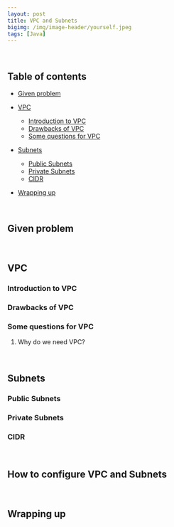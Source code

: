 ```yaml
---
layout: post
title: VPC and Subnets
bigimg: /img/image-header/yourself.jpeg
tags: [Java]
---
```





<br>

## Table of contents
- [Given problem](#given-problem)
- [VPC](#vpc)

    - [Introduction to VPC](#introduction-to-vpc)
    - [Drawbacks of VPC](#drawbacks-of-vpc)
    - [Some questions for VPC](#some-questions-for-vpc)

- [Subnets](#subnets)

    - [Public Subnets](#public-subnets)
    - [Private Subnets](#private-subnets)
    - [CIDR](#cidr)

- [Wrapping up](#wrapping-up)


<br>

## Given problem






<br>

## VPC

### Introduction to VPC



### Drawbacks of VPC



### Some questions for VPC


1. Why do we need VPC?






<br>

## Subnets


### Public Subnets



### Private Subnets



### CIDR


<br>

## How to configure VPC and Subnets





<br>

## Wrapping up



